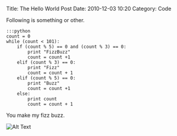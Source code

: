 Title: The Hello World Post
Date: 2010-12-03 10:20
Category: Code

Following is something or other.

    :::python
    count = 0
    while (count < 101):
        if (count % 5) == 0 and (count % 3) == 0:
            print "FizzBuzz"
            count = count +1
        elif (count % 3) == 0:
            print "Fizz"
            count = count + 1
        elif (count % 5) == 0:
            print "Buzz"
            count = count +1
        else:
            print count
            count = count + 1

You make my fizz buzz.  

![Alt Text]({filename}/images/han.jpg)

